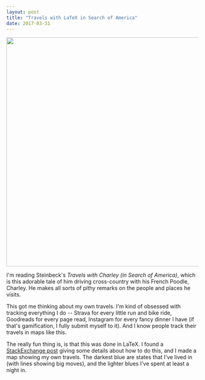 ```yaml
---
layout: post
title: "Travels with LaTeX in Search of America"
date: 2017-03-31
---
```



<img src="{{ site.url }}/assets/visit-map.png" style="width:600px; height:auto">

I'm reading Steinbeck's <i>Travels with Charley (in Search of America)</i>, which is this adorable tale of him driving cross-country with his French Poodle, Charley. He makes all sorts of pithy remarks on the people and places he visits. 

This got me thinking about my own travels. I'm kind of obsessed with tracking everything I do -- Strava for every little run and bike ride, Goodreads for every page read, Instagram for every fancy dinner I have (if that's gamification, I fully submit myself to it). And I know people track their travels in maps like this. 

The really fun thing is, is that this was done in LaTeX. I found a <a href="http://tex.stackexchange.com/questions/183087/draw-colored-world-us-map-in-latex">StackExchange post</a> giving some details about how to do this, and I made a map showing my own travels. The darkest blue are states that I've lived in (with lines showing big moves), and the lighter blues I've spent at least a night in.
